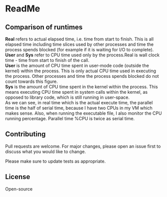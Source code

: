 # ReadMe
## Comparison of runtimes
**Real**
refers to actual elapsed time, i.e. time from start to finish. This is all elapsed time including time slices used by other processes and time the process spends blocked (for example if it is waiting for I/O to complete).\
**User** and **Sys** refer to CPU time used only by the process.Real is wall clock time - time from start to finish of the call. \
**User** is the amount of CPU time spent in user-mode code (outside the kernel) within the process. This is only actual CPU time used in executing the process. Other processes and time the process spends blocked do not count towards this figure.\
**Sys** is the amount of CPU time spent in the kernel within the process. This means executing CPU time spent in system calls within the kernel, as opposed to library code, which is still running in user-space.\
As we can see, in real time which is the actual execute time, the parallel time is the half of serial time, because I have two CPUs in my VM which makes sense.
Also, when running the executable file, I also monitor the CPU running percentage. Parallel time %CPU is twice as serial time.


## Contributing
Pull requests are welcome. For major changes, please open an issue first to discuss what you would like to change.

Please make sure to update tests as appropriate.

## License
Open-source
